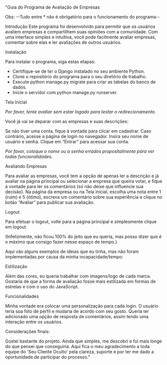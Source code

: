"Guia do Programa de Avaliação de Empresas

Obs:
--Tudo entre * não é obrigatório para o funcionamento do programa--

Introdução
Este programa foi desenvolvido para permitir que os usuários avaliem empresas e compartilhem suas opiniões com a comunidade. Com uma interface simples e intuitiva, você pode facilmente avaliar empresas, comentar sobre elas e ler avaliações de outros usuários.

Instalação

Para instalar o programa, siga estas etapas:

- Certifique-se de ter o Django instalado no seu ambiente Python.
- Clone o repositório do programa para o seu diretório de trabalho.
- Execute python manage.py migrate para criar as tabelas do banco de dados.
- Inicie o servidor com python manage.py runserver.

Tela Inicial

*Por favor, tente avaliar sem estar logado para testar o redirecionamento.*

Você já vai se deparar com as empresas e suas descrições:

Se não tiver uma conta, fique à vontade para clicar em cadastrar. Caso contrário, acesse a página de login no navegador. Insira seu nome de usuário e senha. Clique em “Entrar” para acessar sua conta.

*Por favor, coloque o nome ou a senha errados propositalmente para ver todas funcionalidades.*

Avaliando Empresas

Para avaliar as empresas, você tem a opção de apenas ler a descrição e já avaliar na página principal ou selecionar a empresa que queira votar, e fique à vontade para ler os comentários (só não deixe que influencie sua decisão). Na página da empresa ou na Tela inicial, escolha uma nota entre 1 (ruim) e 5 (ótimo), escreva um comentário sobre sua experiência e clique no botão “Avaliar” para publicar sua avaliação.

Logout

Para efetuar o logout, volte para a página principal e simplesmente clique em logout.

(Infelizmente, não ficou 100% do jeito que eu queria, mas posso dizer que é o máximo que consigo fazer nesse espaço de tempo.)

Aqui vão alguns exemplos de ideias que eu tinha, mas não foram implementadas por causa da minha incapacidade/tempo:

Estilização

Além das cores, eu queria trabalhar com imagens/logo de cada marca. Gostaria de que a forma de avaliação fosse mais estilizada em formas de estrelas e com o uso do JavaScript.

Funcionalidades


Minha vontade era colocar uma personalização para cada login. O usuário teria sua foto de perfil e mudaria de acordo com seu gosto. Queria ter adicionado uma opção de resposta de comentários, assim tendo uma interação entre os usuários.

Considerações finais:


Gostei bastante do projeto. Ainda que simples, me descobri e fui mais longe do que pensei que conseguiria. Aqui fica o meu agradecimento a toda equipe do 'Seu Cliente Oculto' pela clareza, suporte e por ter me dado a oportunidade de participar do processo."
